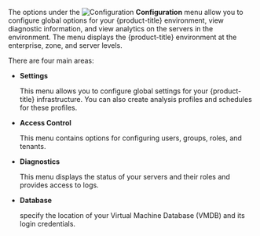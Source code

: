 The options under the ![Configuration](config-gear.png)
**Configuration** menu allow you to configure global options for your
{product-title} environment, view diagnostic information, and view
analytics on the servers in the environment. The menu displays the
{product-title} environment at the enterprise, zone, and server levels.

There are four main areas:

  - **Settings**
    
    This menu allows you to configure global settings for your
    {product-title} infrastructure. You can also create analysis
    profiles and schedules for these profiles.

  - **Access Control**
    
    This menu contains options for configuring users, groups, roles, and
    tenants.

  - **Diagnostics**
    
    This menu displays the status of your servers and their roles and
    provides access to logs.

  - **Database**
    
    specify the location of your Virtual Machine Database (VMDB) and its
    login credentials.
